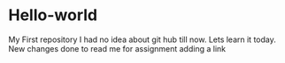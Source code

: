 # Hello-world
My First repository
I had no idea about git hub till now.
Lets learn it today.
New changes done to read me for assignment
adding a link
